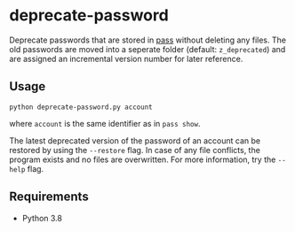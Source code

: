 # deprecate-password

Deprecate passwords that are stored in [pass](https://www.passwordstore.org/) without deleting any files.
The old passwords are moved into a seperate folder (default: `z_deprecated`) and are assigned an incremental version number for later reference.

## Usage
```
python deprecate-password.py account
```
where `account` is the same identifier as in `pass show`.

The latest deprecated version of the password of an account can be restored by using the `--restore` flag.  In case of any file conflicts, the program exists and no files are overwritten.  For more information, try the `--help` flag.

## Requirements

- Python 3.8
